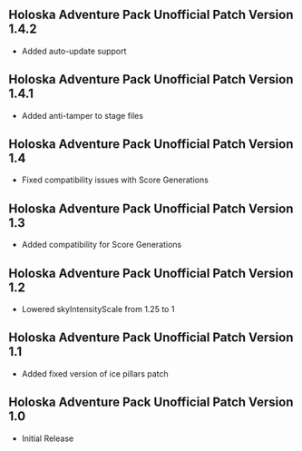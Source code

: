 ## Holoska Adventure Pack Unofficial Patch Version 1.4.2

- Added auto-update support

## Holoska Adventure Pack Unofficial Patch Version 1.4.1

- Added anti-tamper to stage files

## Holoska Adventure Pack Unofficial Patch Version 1.4

- Fixed compatibility issues with Score Generations

## Holoska Adventure Pack Unofficial Patch Version 1.3

- Added compatibility for Score Generations

## Holoska Adventure Pack Unofficial Patch Version 1.2

- Lowered skyIntensityScale from 1.25 to 1

## Holoska Adventure Pack Unofficial Patch Version 1.1

- Added fixed version of ice pillars patch

## Holoska Adventure Pack Unofficial Patch Version 1.0

- Initial Release